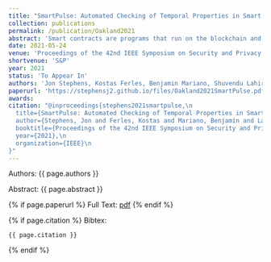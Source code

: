 ```yaml
---
title: "SmartPulse: Automated Checking of Temporal Properties in Smart Contracts"
collection: publications
permalink: /publication/Oakland2021
abstract: 'Smart contracts are programs that run on the blockchain and digitally enforce the execution of contracts between  parties. Because bugs in smart contracts can have serious monetary consequences, ensuring the correctness of such software is of utmost importance. In this paper, we present a novel technique, and its implementation in a tool called SmartPulse, for automatically verifying full functional correctness of smart contracts. SmartPulse is the first smart contract verification tool that is capable of checking liveness properties,  which ensure that \"something good\" will eventually happen (e.g., \"I will eventually receive my refund\").  We experimentally evaluate SmartPulse on a broad class of smart contracts and properties and show that (a) SmartPulse allows automatically verifying important liveness properties, (b) it is competitive with or better than state-of-the-art tools for safety verification, and (c) it can automatically generate attacks for vulnerable contracts.'
date: 2021-05-24
venue: 'Proceedings of the 42nd IEEE Symposium on Security and Privacy'
shortvenue: 'S&P'
year: 2021
status: 'To Appear In'
authors: 'Jon Stephens, Kostas Ferles, Benjamin Mariano, Shuvendu Lahiri, Isil Dillig'
paperurl: 'https://stephensj2.github.io/files/Oakland2021SmartPulse.pdf'
awards: 
citation: "@inproceedings{stephens2021smartpulse,\n
  title={SmartPulse: Automated Checking of Temporal Properties in Smart Contracts},\n
  author={Stephens, Jon and Ferles, Kostas and Mariano, Benjamin and Lahiri, Shuvendu and Dillig, Isil},\n
  booktitle={Proceedings of the 42nd IEEE Symposium on Security and Privacy},\n
  year={2021},\n
  organization={IEEE}\n
}"
---
```


Authors: {{ page.authors }}

Abstract: {{ page.abstract }}

{% if page.paperurl %}
Full Text: [pdf]({{page.paperurl}})
{% endif %}

{% if page.citation %}
Bibtex: 
```
{{ page.citation }}
```
{% endif %}
